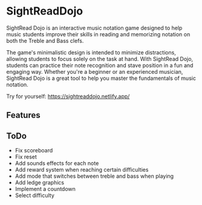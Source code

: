# SightReadDojo

SightRead Dojo is an interactive music notation game designed to help music students improve their skills in reading and memorizing notation on both the Treble and Bass clefs.

The game's minimalistic design is intended to minimize distractions, allowing students to focus solely on the task at hand. With SightRead Dojo, students can practice their note recognition and stave position in a fun and engaging way. Whether you're a beginner or an experienced musician, SightRead Dojo is a great tool to help you master the fundamentals of music notation.

Try for yourself:
https://sightreaddojo.netlify.app/

## Features


## ToDo
- Fix scoreboard
- Fix reset
- Add sounds effects for each note
- Add reward system when reaching certain difficulties 
- Add mode that switches between treble and bass when playing
- Add ledge graphics
- Implement a countdown
- Select difficulty
